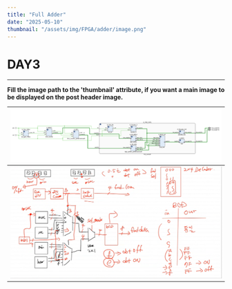 ```yaml
---
title: "Full Adder"
date: "2025-05-10"
thumbnail: "/assets/img/FPGA/adder/image.png"
---
```


# DAY3
---

**Fill the image path to the 'thumbnail' attribute, if you want a main image to be displayed on the post header image.**

![image](/assets/img/FPGA/adder/image.png "property")|
--|
![image1](/assets/img/FPGA/adder/image1.png "property")|
